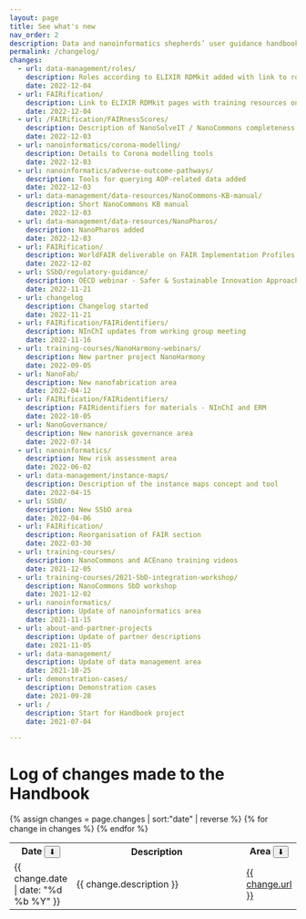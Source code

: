 ```yaml
---
layout: page
title: See what's new
nav_order: 2
description: Data and nanoinformatics shepherds’ user guidance handbook
permalink: /changelog/
changes:
  - url: data-management/roles/
    description: Roles according to ELIXIR RDMkit added with link to role specific training resources.
    date: 2022-12-04
  - url: FAIRification/
    description: Link to ELIXIR RDMkit pages with training resources on the data life cycle, roles and FAIRification tools added.
    date: 2022-12-04
  - url: /FAIRification/FAIRnessScores/
    description: Description of NanoSolveIT / NanoCommons completeness score
    date: 2022-12-03
  - url: nanoinformatics/corona-modelling/
    description: Details to Corona modelling tools
    date: 2022-12-03
  - url: nanoinformatics/adverse-outcome-pathways/
    description: Tools for querying AOP-related data added
    date: 2022-12-03
  - url: data-management/data-resources/NanoCommons-KB-manual/
    description: Short NanoCommons KB manual
    date: 2022-12-03
  - url: data-management/data-resources/NanoPharos/
    description: NanoPharos added
    date: 2022-12-03
  - url: FAIRification/
    description: WorldFAIR deliverable on FAIR Implementation Profiles and FAIR Connect (platform providing information on FAIR Supporting Resources) added.
    date: 2022-12-02
  - url: SSbD/regulatory-guidance/
    description: OECD webinar - Safer & Sustainable Innovation Approach for More Sustainable Nanomaterials & Nano-enabled
    date: 2022-11-21
  - url: changelog
    description: Changelog started
    date: 2022-11-21
  - url: FAIRification/FAIRidentifiers/
    description: NInChI updates from working group meeting
    date: 2022-11-16
  - url: training-courses/NanoHarmony-webinars/
    description: New partner project NanoHarmony
    date: 2022-09-05
  - url: NanoFab/
    description: New nanofabrication area
    date: 2022-04-12
  - url: FAIRification/FAIRidentifiers/
    description: FAIRidentifiers for materials - NInChI and ERM
    date: 2022-10-05
  - url: NanoGovernance/
    description: New nanorisk governance area
    date: 2022-07-14
  - url: nanoinformatics/
    description: New risk assessment area
    date: 2022-06-02
  - url: data-management/instance-maps/
    description: Description of the instance maps concept and tool
    date: 2022-04-15
  - url: SSbD/
    description: New SSbD area
    date: 2022-04-06
  - url: FAIRification/
    description: Reorganisation of FAIR section
    date: 2022-03-30
  - url: training-courses/
    description: NanoCommons and ACEnano training videos
    date: 2021-12-05
  - url: training-courses/2021-SbD-integration-workshop/
    description: NanoCommons SbD workshop
    date: 2021-12-02
  - url: nanoinformatics/
    description: Update of nanoinformatics area
    date: 2021-11-15
  - url: about-and-partner-projects
    description: Update of partner descriptions
    date: 2021-11-05
  - url: data-management/
    description: Update of data management area
    date: 2021-10-25
  - url: demonstration-cases/
    description: Demonstration cases
    date: 2021-09-28
  - url: /
    description: Start for Handbook project
    date: 2021-07-04

---
```

# Log of changes made to the Handbook 
<table  id="table-changelog">
{% assign changes = page.changes | sort:"date" | reverse %} 
  <tr>
    <th>Date <button onclick="sortTable(0)">&#11015;</button></th>
    <th width="70%">Description</th>
    <th>Area <button onclick="sortTable(2)">&#11015;</button></th>
  </tr>
{% for change in changes %}
    <tr>
      <td>{{ change.date  | date: "%d %b %Y" }}</td>
      <td width="70%">{{ change.description }}</td>
      <td><a href="{{ site.baseurl }}/{{ change.url }}">{{ change.url }}</a></td>
    </tr>
{% endfor %}
</table>

<script>
function sortTable(n) {
  var table, rows, switching, i, x, y, shouldSwitch, dir, switchcount = 0;
  table = document.getElementById("table-changelog");
  switching = true;

  dir = "asc";

  while (switching) {
    switching = false;
    rows = table.rows;
    for (i = 1; i < (rows.length - 1); i++) {
      shouldSwitch = false;

      x = rows[i].getElementsByTagName("TD")[n];
      y = rows[i + 1].getElementsByTagName("TD")[n];
      
      xdate = Date.parse(x.innerHTML);
      ydate = Date.parse(y.innerHTML);
      
      if (dir == "asc") {
        if (isNaN(xdate) || isNaN(xdate)) {
          if (x.innerHTML.toLowerCase() > y.innerHTML.toLowerCase()) {
            shouldSwitch = true;
            break;
          }
        } else {
          if (xdate > ydate) {
            shouldSwitch = true;
            break;
          }
        }
      } else if (dir == "desc") {
        if (isNaN(xdate) || isNaN(xdate)) {
          if (x.innerHTML.toLowerCase() < y.innerHTML.toLowerCase()) {
            shouldSwitch = true;
            break;
          }
        } else {
          if (xdate < ydate) {
              shouldSwitch = true;
              break;
          }
        }
      }
    }
    if (shouldSwitch) {
      rows[i].parentNode.insertBefore(rows[i + 1], rows[i]);
      switching = true;
      switchcount ++;
    } else {
      if (switchcount == 0 && dir == "asc") {
        dir = "desc";
        switching = true;
      }
    }
  }
}
</script>
